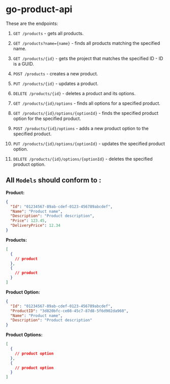 # go-product-api

These are the endpoints:

1. `GET /products` - gets all products.
2. `GET /products?name={name}` - finds all products matching the specified name.
3. `GET /products/{id}` - gets the project that matches the specified ID - ID is a GUID.
4. `POST /products` - creates a new product.
5. `PUT /products/{id}` - updates a product.
6. `DELETE /products/{id}` - deletes a product and its options.

7. `GET /products/{id}/options` - finds all options for a specified product.
8. `GET /products/{id}/options/{optionId}` - finds the specified product option for the specified product.
9. `POST /products/{id}/options` - adds a new product option to the specified product.
10. `PUT /products/{id}/options/{optionId}` - updates the specified product option.
11. `DELETE /products/{id}/options/{optionId}` - deletes the specified product option.

## All `Models` should conform to :

**Product:**
```json
{
  "Id": "01234567-89ab-cdef-0123-456789abcdef",
  "Name": "Product name",
  "Description": "Product description",
  "Price": 123.45,
  "DeliveryPrice": 12.34
}
```

**Products:**
```json
[
  {
    // product
  },
  {
    // product
  }
]
```

**Product Option:**
```json
{
  "Id": "01234567-89ab-cdef-0123-456789abcdef",
  "ProductID": "3d820bfc-ce08-45c7-87d8-5f6d902da960",
  "Name": "Product name",
  "Description": "Product description"
}
```

**Product Options:**
```json
[
  {
    // product option
  },
  {
    // product option
  }
]
```